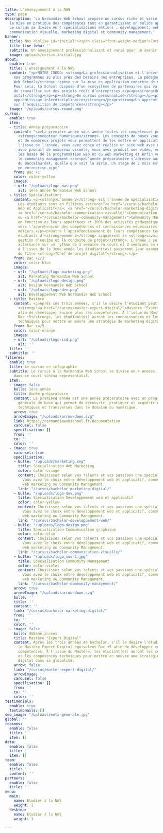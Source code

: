 ```yaml
---
title: L'enseignement à la NWS
type: page
description: 'La Normandie Web School propose un cursus riche et varié privilégiant
  la mise en pratique des compétences tout en garantissant un solide apport théorique.
  Le cursus se divise en 4 spécialisations métiers : développement, web design et
  communication visuelle, marketing digital et community management.'
banner:
  title: Nos <balise id="initial"><span class="font-weight-medium">Formations</span></balise>
  title-line-twho: ''
  subtitle: Un enseignement professionnalisant et varié pour un avenir 100% numérique.
  image: uploads/cursus-initial.jpg
about:
  enable: true
  title: L'enseignement à la NWS
  content: "<p>NOTRE CRÉDO: <strong>La professionnalisation et l'insertion des étudiant(es)</strong></p><p>Construire
    nos programmes au plus près des besoins des entreprises. La pédagogie de la <strong>Normandie
    Web School</strong> repose sur la mise en application concrète de votre apprentissage.
    Pour cela, la School dispose d’un écosystème de partenaires qui va vous permettre
    de travailler sur des projets réels d’entreprises.</p><p><strong>Un apprentissage
    actif</strong></p><p><strong>Un cursus personnalisé</strong></p><p><strong>Un
    apprentissage interdisciplinaire</strong></p><p><strong>Un apprentissage centré
    sur l’acquisition de compétences</strong></p>"
  image: "/uploads/cursus-round.png"
cursus:
  enable: true
  item:
  - title: Année préparatoire
    content: "<p>La première année vous amène toutes les compétences pour devenir
      <strong>concepteur numérique</strong>. Les concepts de bases vous sont enseignés
      et de nombreux projets vous permettent de les mettre en application.</p><p>A
      l'issue de l'année, vous avez conçu et réalisé un site web avec un CMS, vous
      avez produit de nombreux visuels, vous avez produit une vidéo, vous avez acquis
      les bases de la programmation web et du web marketing et enfin vous avez découvert
      le community management.</p><p>L’année préparatoire s’adresse aux titulaires
      du Baccalauréat, quelle que soit la série. Un stage de 2 mois est à prévoir
      en entreprise.</p>"
    from: Bac +1
    color: color-yellow
    images:
    - url: "/uploads/logo_nws.png"
      alt: 1ère année Normandie Web School
  - title: Spécialisations
    content: <p><strong>L’année 2</strong> est l’année de spécialisation technique.
      Les étudiants sont en filières <strong>“<a href="/cursus/bachelor-developpement-web/">Développement
      Web et Applicatif</a>, <a href="/cursus/bachelor-marketing-digital/">Web Marketing</a>,
      <a href="/cursus/bachelor-communication-visuelle/">Communication graphique</a>
      ou <a href="/cursus/bachelor-community-management/">Community Management</a>”</strong>
      en fonction de leurs appétences et 100% des activités pédagogiques sont dirigées
      vers l’appréhension des compétences et connaissances nécessaires à leurs futurs
      métiers.</p><p>Outre l’approfondissement de leurs compétences techniques les
      étudiants d’<strong>année 3</strong> acquièrent le <strong>savoir-faire de la
      gestion d’équipe et la conduite de projet</strong>. L’année 3 se déroule en
      alternance sur un rythme de 1 semaine en cours et 3 semaines en entreprise.
      À l'issue de la 3ème année les étudiant(es) passeront leur examen pour l'obtention
      du Titre <strong>"Chef de projet digital"</strong>.</p>
    from: Bac +2/3
    color: color-blue
    images:
    - url: "/uploads/logo-marketing.png"
      alt: Marketing Normandie Web School
    - url: "/uploads/logo-design.png"
      alt: Design Normandie Web School
    - url: "/uploads/logo-dev.png"
      alt: Développement Web Normandie Web School
  - title: Mastère
    content: <p>Après ces trois années, s'il le désire l'étudiant peut intégrer le
      <strong>"<a href="/cursus/master-expert-digital/">Mastère "Expert Digital</a>"</strong>
      afin de développer encore plus ses compétences. À l’issue du Mastère <strong>équivalent
      Bac +5</strong>, les étudiant(es) auront les connaissances et les compétences
      techniques pour mettre en œuvre une stratégie de marketing digital dans sa globalité.</p>
    from: Bac +4/5
    color: color-orange
    images:
    - url: "/uploads/logo-isd.png"
      alt: ''
  title: ''
  subtitle: ''
filieres:
  enable: true
  title: Le cursus en infographie
  subtitle: Le cursus à la Normandie Web School se divise en 4 années. Découvrez les
    dans ce court schéma représentatif.
  item:
  - image: false
    bulle: 1ère année
    title: Année préparatoire
    content: La première année est une année préparatoire avec un programme de formation
      générale de base qui permet de découvrir, pratiquer et acquérir de solides compétences
      techniques et transverses dans le domaine du numérique.
    arrow: true
    arrowImage: "/uploads/arrow-down.svg"
    link: https://normandiewebschool.fr/documentation
    carousel: false
    specilisation: []
    from: ''
    to: ''
    color: ''
  - image: true
    carousel: true
    specilisation:
    - bulle: "/uploads/marketing.svg"
      title: Spécialisation Web Marketing
      color: color-orange
      content: Choisissez selon vos talents et vos passions une spécialisation adéquate.
        Vous avez le choix entre développement web et applicatif, communication graphique,
        web marketing ou Community Management.
      link: "/cursus/bachelor-marketing-digital/"
    - bulle: "/uploads/logo-dev.png"
      title: Spécialisation Développement web et applicatif
      color: color-yellow
      content: Choisissez selon vos talents et vos passions une spécialisation adéquate.
        Vous avez le choix entre développement web et applicatif, communication graphique,
        web marketing ou Community Management.
      link: "/cursus/bachelor-developpement-web/"
    - bulle: "/uploads/logo-design.png"
      title: Spécialisation Communication graphique
      color: color-blue
      content: Choisissez selon vos talents et vos passions une spécialisation adéquate.
        Vous avez le choix entre développement web et applicatif, communication graphique,
        web marketing ou Community Management.
      link: "/cursus/bachelor-communication-visuelle/"
    - bulle: "/uploads/logo_nws-1.jpg"
      title: Spécialisation Community Management
      color: color-violet
      content: Choisissez selon vos talents et vos passions une spécialisation adéquate.
        Vous avez le choix entre développement web et applicatif, communication graphique,
        web marketing ou Community Management.
      link: "/cursus/bachelor-community-management/"
    arrow: true
    arrowImage: "/uploads/arrow-down.svg"
    bulle: ''
    title: ''
    content: ''
    link: "/cursus/bachelor-marketing-digital/"
    from: ''
    to: ''
    color: ''
  - image: false
    bulle: 4&5ème années
    title: Mastère "Expert Digital"
    content: Après les trois années de bachelor, s'il le désire l'étudiant peut intégrer
      le Mastère Expert Digital équivalent Bac +5 afin de développer encore plus ses
      compétences. À l’issue du Mastère, les étudiant(es) auront les connaissances
      et les compétences techniques pour mettre en oeuvre une stratégie de marketing
      digital dans sa globalité.
    arrow: false
    link: "/cursus/master-expert-digital/"
    arrowImage: ''
    carousel: false
    specilisation: []
    from: ''
    to: ''
    color: ''
testimonials:
  enable: true
  testimonails: []
seo_image: "/uploads/meta-generale.jpg"
global: ''
reasons:
  enable: false
  title: ''
  item: []
data:
  enable: false
  title: ''
  item: []
team:
  enable: false
  title: ''
  content: ''
partners:
  enable: false
  title: ''
menu:
  main:
    name: Etudier à la NWS
    weight: 1
  desktop:
    name: Etudier à la NWS
    weight: 1

---
```

